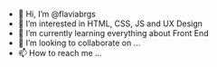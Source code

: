 - 👋 Hi, I’m @flaviabrgs
- 👀 I’m interested in HTML, CSS, JS and UX Design 
- 🌱 I’m currently learning everything about Front End
- 💞️ I’m looking to collaborate on ...
- 📫 How to reach me ...

<!---
flaviabrgs/flaviabrgs is a ✨ special ✨ repository because its `README.md` (this file) appears on your GitHub profile.
You can click the Preview link to take a look at your changes.
--->
